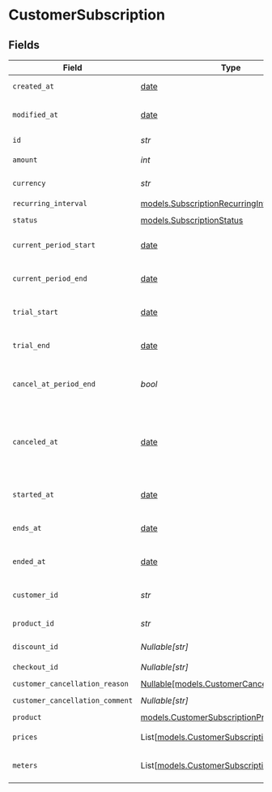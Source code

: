 # CustomerSubscription


## Fields

| Field                                                                                                                         | Type                                                                                                                          | Required                                                                                                                      | Description                                                                                                                   |
| ----------------------------------------------------------------------------------------------------------------------------- | ----------------------------------------------------------------------------------------------------------------------------- | ----------------------------------------------------------------------------------------------------------------------------- | ----------------------------------------------------------------------------------------------------------------------------- |
| `created_at`                                                                                                                  | [date](https://docs.python.org/3/library/datetime.html#date-objects)                                                          | :heavy_check_mark:                                                                                                            | Creation timestamp of the object.                                                                                             |
| `modified_at`                                                                                                                 | [date](https://docs.python.org/3/library/datetime.html#date-objects)                                                          | :heavy_check_mark:                                                                                                            | Last modification timestamp of the object.                                                                                    |
| `id`                                                                                                                          | *str*                                                                                                                         | :heavy_check_mark:                                                                                                            | The ID of the object.                                                                                                         |
| `amount`                                                                                                                      | *int*                                                                                                                         | :heavy_check_mark:                                                                                                            | The amount of the subscription.                                                                                               |
| `currency`                                                                                                                    | *str*                                                                                                                         | :heavy_check_mark:                                                                                                            | The currency of the subscription.                                                                                             |
| `recurring_interval`                                                                                                          | [models.SubscriptionRecurringInterval](../models/subscriptionrecurringinterval.md)                                            | :heavy_check_mark:                                                                                                            | N/A                                                                                                                           |
| `status`                                                                                                                      | [models.SubscriptionStatus](../models/subscriptionstatus.md)                                                                  | :heavy_check_mark:                                                                                                            | N/A                                                                                                                           |
| `current_period_start`                                                                                                        | [date](https://docs.python.org/3/library/datetime.html#date-objects)                                                          | :heavy_check_mark:                                                                                                            | The start timestamp of the current billing period.                                                                            |
| `current_period_end`                                                                                                          | [date](https://docs.python.org/3/library/datetime.html#date-objects)                                                          | :heavy_check_mark:                                                                                                            | The end timestamp of the current billing period.                                                                              |
| `trial_start`                                                                                                                 | [date](https://docs.python.org/3/library/datetime.html#date-objects)                                                          | :heavy_check_mark:                                                                                                            | The start timestamp of the trial period, if any.                                                                              |
| `trial_end`                                                                                                                   | [date](https://docs.python.org/3/library/datetime.html#date-objects)                                                          | :heavy_check_mark:                                                                                                            | The end timestamp of the trial period, if any.                                                                                |
| `cancel_at_period_end`                                                                                                        | *bool*                                                                                                                        | :heavy_check_mark:                                                                                                            | Whether the subscription will be canceled at the end of the current period.                                                   |
| `canceled_at`                                                                                                                 | [date](https://docs.python.org/3/library/datetime.html#date-objects)                                                          | :heavy_check_mark:                                                                                                            | The timestamp when the subscription was canceled. The subscription might still be active if `cancel_at_period_end` is `true`. |
| `started_at`                                                                                                                  | [date](https://docs.python.org/3/library/datetime.html#date-objects)                                                          | :heavy_check_mark:                                                                                                            | The timestamp when the subscription started.                                                                                  |
| `ends_at`                                                                                                                     | [date](https://docs.python.org/3/library/datetime.html#date-objects)                                                          | :heavy_check_mark:                                                                                                            | The timestamp when the subscription will end.                                                                                 |
| `ended_at`                                                                                                                    | [date](https://docs.python.org/3/library/datetime.html#date-objects)                                                          | :heavy_check_mark:                                                                                                            | The timestamp when the subscription ended.                                                                                    |
| `customer_id`                                                                                                                 | *str*                                                                                                                         | :heavy_check_mark:                                                                                                            | The ID of the subscribed customer.                                                                                            |
| `product_id`                                                                                                                  | *str*                                                                                                                         | :heavy_check_mark:                                                                                                            | The ID of the subscribed product.                                                                                             |
| `discount_id`                                                                                                                 | *Nullable[str]*                                                                                                               | :heavy_check_mark:                                                                                                            | The ID of the applied discount, if any.                                                                                       |
| `checkout_id`                                                                                                                 | *Nullable[str]*                                                                                                               | :heavy_check_mark:                                                                                                            | N/A                                                                                                                           |
| `customer_cancellation_reason`                                                                                                | [Nullable[models.CustomerCancellationReason]](../models/customercancellationreason.md)                                        | :heavy_check_mark:                                                                                                            | N/A                                                                                                                           |
| `customer_cancellation_comment`                                                                                               | *Nullable[str]*                                                                                                               | :heavy_check_mark:                                                                                                            | N/A                                                                                                                           |
| `product`                                                                                                                     | [models.CustomerSubscriptionProduct](../models/customersubscriptionproduct.md)                                                | :heavy_check_mark:                                                                                                            | N/A                                                                                                                           |
| `prices`                                                                                                                      | List[[models.CustomerSubscriptionPrices](../models/customersubscriptionprices.md)]                                            | :heavy_check_mark:                                                                                                            | List of enabled prices for the subscription.                                                                                  |
| `meters`                                                                                                                      | List[[models.CustomerSubscriptionMeter](../models/customersubscriptionmeter.md)]                                              | :heavy_check_mark:                                                                                                            | List of meters associated with the subscription.                                                                              |